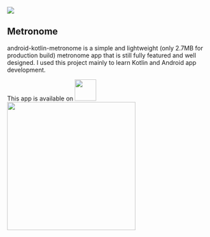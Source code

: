 ![](https://github.com/o4oren/android-kotlin-metronome/workflows/Android%20CI/badge.svg)
## Metronome
android-kotlin-metronome is a simple and lightweight (only 2.7MB for production build) metronome 
app that is still fully featured and well designed.
I used this project mainly to learn Kotlin and Android app development.

This app is available on
[<img src="https://raw.githubusercontent.com/steverichey/google-play-badge-svg/master/img/en_get.svg" width="50">](https://play.google.com/store/apps/details?id=geva.oren.android_kotlin_metronome)
<img src="https://raw.githubusercontent.com/o4oren/android-kotlin-metronome/mechanical/screenshots/store1.png" width="300"/>
